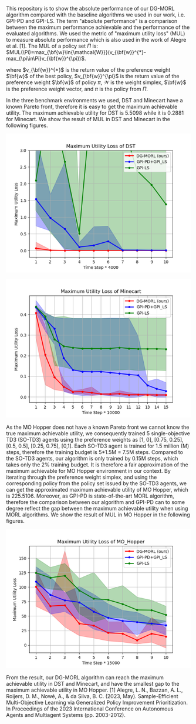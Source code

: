 This repository is to show the absolute performance of our DG-MORL algorithm compared with the baseline algorithms we used in our work, i.e. GPI-PD and GPI-LS.
The term "absolute performance" is a comparison between the maximum performance achievable and the performance of the evaluated algorithms. 
We used the metric of "maximum utility loss" (MUL) to measure absolute performance which is also used in the work of Alegre et al. [1].
The MUL of a policy set $\Pi$ is: $MUL(\Pi)=max_{\bf{w}\in{\mathcal{W}}}(v_{\bf{w}}^{*}-max_{\pi\in\Pi}v_{\bf{w}}^{\pi})$.

where $v_{\bf{w}}^{*}$ is the return value of the preference weight $\bf{w}$ of the best policy, $v_{\bf{w}}^{\pi}$ is the return value of the preference weight $\bf{w}$ of policy $\pi$, $\mathcal{W}$ is the weight simplex, $\bf{w}$ is the preference weight vector, and $\pi$ is the policy from $\Pi$.

In the three benchmark environments we used, DST and Minecart have a known Pareto front, therefore it is easy to get the maximum achievable utility. The maximum achievable utility for DST is 5.5098 while it is 0.2881 for Minecart. We show the result of MUL in DST and Minecart in the following figures.

![figurea](https://github.com/MORL12345/DG-MORL/blob/main/MUL/MUL%20DST.png)

![figurea](https://github.com/MORL12345/DG-MORL/blob/main/MUL/MUL%20minecart.png)

As the MO Hopper does not have a known Pareto front we cannot know the true maximum achievable utility, we consequently trained 5 single-objective TD3 (SO-TD3) agents using the preference weights as [1, 0], [0.75, 0.25], [0.5, 0.5], [0.25, 0.75], [0,1]. Each SO-TD3 agent is trained for 1.5 million (M) steps, therefore the training budget is 5*1.5M = 7.5M steps. Compared to the SO-TD3 agents, our algorithm is only trained by 0.15M steps, which takes only the 2% training budget.
It is therefore a fair approximation of the maximum achievable for MO Hopper environment in our context. By iterating through the preference weight simplex, and using the corresponding policy from the policy set issued by the SO-TD3 agents, we can get the approximated maximum achievable utility of MO Hopper, which is 225.5106. Moreover, as GPI-PD is state-of-the-art MORL algorithm, therefore the comparison between our algorithm and GPI-PD can to some degree reflect the gap between the maximum achievable utility when using MORL algorithms. 
We show the result of MUL in MO Hopper in the following figures.

![figurea](https://github.com/MORL12345/DG-MORL/blob/main/MUL/MUL%20MO%20Hopper.png)


From the result, our DG-MORL algorithm can reach the maximum achievable utility in DST and Minecart, and have the smallest gap to the maximum achievable utility in MO Hopper. 
[1] Alegre, L. N., Bazzan, A. L., Roijers, D. M., Nowé, A., & da Silva, B. C. (2023, May). Sample-Efficient Multi-Objective Learning via Generalized Policy Improvement Prioritization. In Proceedings of the 2023 International Conference on Autonomous Agents and Multiagent Systems (pp. 2003-2012).
